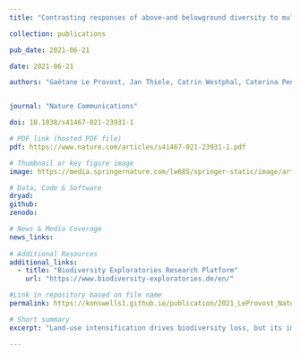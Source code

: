 ```yaml
---
title: "Contrasting responses of above-and belowground diversity to multiple components of land-use intensity"

collection: publications

pub_date: 2021-06-21

date: 2021-06-21 

authors: "Gaëtane Le Provost, Jan Thiele, Catrin Westphal, Caterina Penone, Eric Allan, Margot Neyret, Fons Van Der Plas, Manfred Ayasse, Richard D Bardgett, Klaus Birkhofer, Steffen Boch, Michael Bonkowski, Francois Buscot, Heike Feldhaar, Rachel Gaulton, Kezia Goldmann, Martin M Gossner, Valentin H Klaus, Till Kleinebecker, Jochen Krauss, Swen Renner, Pascal Scherreiks, Johannes Sikorski, Dennis Baulechner, Nico Blüthgen, Ralph Bolliger, Carmen Börschig, Verena Busch, Melanie Chisté, Anna Maria Fiore-Donno, Markus Fischer, Hartmut Arndt, Norbert Hoelzel, Katharina John, Kirsten Jung, Markus Lange, Carlo Marzini, Jörg Overmann, Esther Paŝalić, David J Perović, Daniel Prati, Deborah Schäfer, Ingo Schöning, Marion Schrumpf, Ilja Sonnemann, Ingolf Steffan-Dewenter, Marco Tschapka, Manfred Türke, Juliane Vogt, Katja Wehner, Christiane Weiner, Wolfgang Weisser, **Konstans Wells**, Michael Werner, Volkmar Wolters, Tesfaye Wubet, Susanne Wurst, Andrey S Zaitsev, Peter Manning"


journal: "Nature Communications"

doi: 10.1038/s41467-021-23931-1

# PDF link (hosted PDF file)
pdf: https://www.nature.com/articles/s41467-021-23931-1.pdf

# Thumbnail or key figure image
image: https://media.springernature.com/lw685/springer-static/image/art%3A10.1038%2Fs41467-021-23931-1/MediaObjects/41467_2021_23931_Fig4_HTML.png?as=webp

# Data, Code & Software
dryad:
github:
zenodo:

# News & Media Coverage
news_links:
     
# Additional Resources
additional_links:
  - title: "Biodiversity Exploratories Research Platform"
    url: "https://www.biodiversity-exploratories.de/en/"

#Link in repository based on file name
permalink: https://konswells1.github.io/publication/2021_LeProvost_NatureCommun 

# Short summary
excerpt: "Land-use intensification drives biodiversity loss, but its impacts is likely to differ across trophic levels and spatial scales. Drawing on data from 150 grassland sites in Central Europe (the German Biodiversity Exploratories Research Platform), this study examines how local and landscape-level land use affects over 4,000 taxa across 20 trophic groups. While aboveground diversity declines with intensive local land use, belowground communities show more complex patterns and are strongly influenced by surrounding forest cover. The findings reveal contrasting responses of biodiversity to land-use drivers and underscore the need for landscape-aware agroecosystem management to support whole-ecosystem resilience."

---
```

